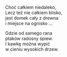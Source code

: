 Choć całkiem niedaleko, <br>
Lecz też nie całkiem blisko, <br>
jest domek cały z drewna <br>
i miejsce na ognisko ... <br>

Gdzie od samego rana <br>
ptaków radosny śpiew. <br>
I kawkę można wypić <br>
w cieniu wysokich drzew.
